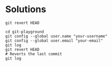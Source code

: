 # Solutions

```shell
git revert HEAD
```

```shell
cd git-playground
git config --global user.name "your-username"
git config --global user.email "your-email"
git log
git revert HEAD
# Reverts the last commit
git log
```
